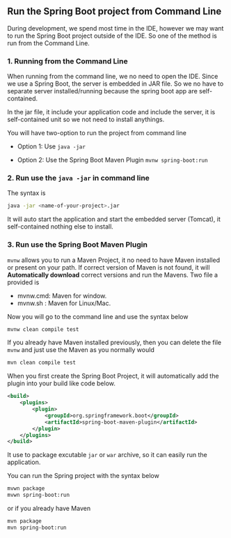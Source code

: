## Run the Spring Boot project from Command Line

During development, we spend most time in the IDE, however we may want to run the Spring Boot project outside of the IDE. So one of the method is run from the Command Line.

### 1. Running from the Command Line

When running from the command line, we no need to open the IDE. Since we use a Spring Boot, the server is embedded in JAR file. So we no have to separate server installed/running because the spring boot app are self-contained. 

In the jar file, it include your application code and include the server, it is self-contained unit so we not need to install anythings.

You will have two-option to run the project from command line

- Option 1: Use `java -jar`

- Option 2: Use the Spring Boot Maven Plugin `mvnw spring-boot:run`

### 2. Run use the `java -jar` in command line

The syntax is 

```bash
java -jar <name-of-your-project>.jar
```

It will auto start the application and start the embedded server (Tomcat), it self-contained nothing else to install.

### 3. Run use the Spring Boot Maven Plugin

`mvnw` allows you to run a Maven Project, it no need to have Maven installed or present on your path. If correct version of Maven is not found, it will **Automatically download** correct versions and run the Mavens. Two file a provided is
- mvnw.cmd: Maven for window.
- mvnw.sh : Maven for Linux/Mac.

Now you will go to the command line and use the syntax below

```bash
mvnw clean compile test
```

If you already have Maven installed previously, then you can delete the file `mvnw` and just use the Maven as you normally would 

```bash
mvn clean compile test
```

When you first create the Spring Boot Project, it will automatically add the plugin into your build like code below.

```xml
<build>
	<plugins>
		<plugin>
			<groupId>org.springframework.boot</groupId>
			<artifactId>spring-boot-maven-plugin</artifactId>
		</plugin>
	</plugins>
</build>
```

It use to package excutable `jar` or `war` archive, so it can easily run the application.

You can run the Spring project with the syntax below

```bash
mvwn package
mvwn spring-boot:run
```

or if you already have Maven

```bash
mvn package
mvn spring-boot:run
```





